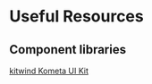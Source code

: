 # Useful Resources
## Component libraries

[kitwind Kometa UI Kit](https://kitwind.io/products/kometa)
